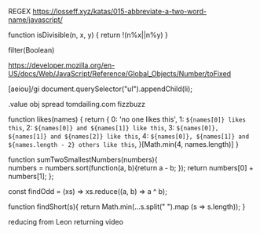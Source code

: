 REGEX https://losseff.xyz/katas/015-abbreviate-a-two-word-name/javascript/

function isDivisible(n, x, y) {
return !(n%x||n%y)
}

filter(Boolean)

https://developer.mozilla.org/en-US/docs/Web/JavaScript/Reference/Global_Objects/Number/toFixed

[aeiou]/gi
document.querySelector("ul").appendChild(li);

.value
obj spread
tomdailing.com fizzbuzz

function likes(names) {
return {
0: 'no one likes this',
1: `${names[0]} likes this`,
2: `${names[0]} and ${names[1]} like this`,
3: `${names[0]}, ${names[1]} and ${names[2]} like this`,
4: `${names[0]}, ${names[1]} and ${names.length - 2} others like this`,
}[Math.min(4, names.length)]
}

function sumTwoSmallestNumbers(numbers){  
 numbers = numbers.sort(function(a, b){return a - b; });
return numbers[0] + numbers[1];
};

const findOdd = (xs) => xs.reduce((a, b) => a ^ b);

function findShort(s){
return Math.min(...s.split(" ").map (s => s.length));
}

reducing from Leon returning video
